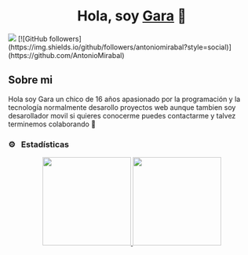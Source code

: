 <div align="center"> <h1 align="center">Hola, soy <a href="https://github com/AntonioMirabal">Gara</a> 👋</h1> </div> <img src="https://github.com/AntonioMirabal/Gara/blob/main/gara_left_with_text.png">
[![GitHub followers](https://img.shields.io/github/followers/antoniomirabal?style=social)](https://github.com/AntonioMirabal)

## Sobre mi

Hola soy Gara un chico de 16 años apasionado por la programación y la tecnología normalmente desarollo proyectos web aunque tambien soy desarollador movil si quieres conocerme puedes contactarme y talvez terminemos colaborando 🤗
<br> 
### ⚙️ &nbsp; Estadísticas <p align="center"> <a href="https://github.com/AntonioMirabal"> <img height="180em" src="https://github-readme-stats-eight-theta.vercel.app/api?username=antoniomirabal&show_icons=true&include_all_commits=true&count_private=true"/> <img height="180em" src="https://github-readme-stats-eight-theta.vercel.app/api/top-langs/?username=antoniomirabal&layout=compact&langs_count=8"/> </a> </p>
